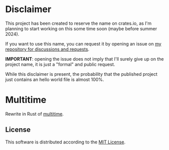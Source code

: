 # Disclaimer

This project has been created to reserve the name on crates.io, as I'm planning to start working on this some time soon (maybe before summer 2024).

If you want to use this name, you can request it by opening an issue on [my repository for discussions and requests](https://github.com/asperan/discussions-and-requests).

**IMPORTANT**: opening the issue does not imply that I'll surely give up on the project name, it is just a "formal" and public request.

While this disclaimer is present, the probability that the published project just contains an hello world file is almost 100%.

# Multitime

Rewrite in Rust of [multitime](https://github.com/ltratt/multitime).

## License
This software is distributed according to the [MIT License](https://mit-license.org).

